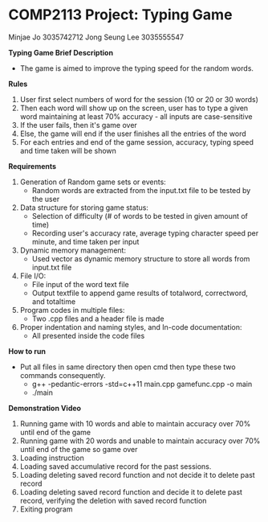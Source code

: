 # COMP2113 Project: Typing Game
Minjae Jo 3035742712
Jong Seung Lee 3035555547
  
**Typing Game Brief Description**

   - The game is aimed to improve the typing speed for the random words.

**Rules**

   1. User first select numbers of word for the session (10 or 20 or 30 words)
   2. Then each word will show up on the screen, user has to type a given word maintaining at least 70% accuracy - all inputs are case-sensitive
   3. If the user fails, then it's game over
   4. Else, the game will end if the user finishes all the entries of the word
   5. For each entries and end of the game session, accuracy, typing speed and time taken will be shown 

**Requirements**
1. Generation of Random game sets or events:
   - Random words are extracted from the input.txt file to be tested by the user
2. Data structure for storing game status:
   - Selection of difficulty (# of words to be tested in given amount of time)
   - Recording user's accuracy rate, average typing character speed per minute, and time taken per input
3. Dynamic memory management:
   - Used vector as dynamic memory structure to store all words from input.txt file
4. File I/O:
   - File input of the word text file
   - Output textfile to append game results of totalword, correctword, and totaltime
5. Program codes in multiple files:
   - Two .cpp files and a header file is made
6. Proper indentation and naming styles, and In-code documentation:
   - All presented inside the code files

**How to run**
   - Put all files in same directory then open cmd then type these two commands consequently.
     - g++ -pedantic-errors -std=c++11 main.cpp gamefunc.cpp -o main
     - ./main

**Demonstration Video**
1. Running game with 10 words and able to maintain accuracy over 70% until end of the game
2. Running game with 20 words and unable to maintain accuracy over 70% until end of the game so game over
3. Loading instruction
4. Loading saved accumulative record for the past sessions.
5. Loading deleting saved record function and not decide it to delete past record 
6. Loading deleting saved record function and decide it to delete past record, verifying the deletion with saved record function
7. Exiting program

